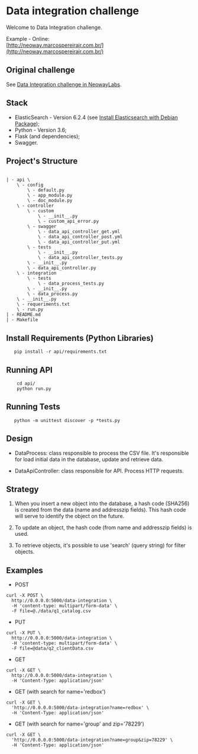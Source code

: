 # Data integration challenge

Welcome to Data Integration challenge.

Example - Online:  
[http://neoway.marcospereirajr.com.br/](http://neoway.marcospereirajr.com.br/)

## Original challenge

See [Data Integration challenge in NeowayLabs](https://github.com/NeowayLabs/data-integration-challenge).

## Stack 

- ElasticSearch - Version 6.2.4 (see [Install Elasticsearch with Debian Package](https://www.elastic.co/guide/en/elasticsearch/reference/current/deb.html));
- Python - Version 3.6;
- Flask (and dependencies);
- Swagger.


## Project's Structure
```

| - api \
    \ - config
        \ - default.py
        \ - app_module.py
        \ - doc_module.py
    \ - controller 
        \ - custom
            \ - __init__.py
            \ - custom_api_error.py
        \ - swagger
            \ - data_api_controller_get.yml
            \ - data_api_controller_post.yml
            \ - data_api_controller_put.yml
        \ - tests
            \ - __init__.py
            \ - data_api_controller_tests.py
        \ - __init__.py
        \ - data_api_controller.py
    \ - integration
        \ - tests
            \ - data_process_tests.py
        \ - __init__.py
        \ - data_process.py
    \ - __init__.py
    \ - requeriments.txt
    \ - run.py
| - README.md
| - Makefile

```

## Install Requirements (Python Libraries)

```
   pip install -r api/requirements.txt
```


## Running API

```
    cd api/
    python run.py
```

## Running Tests


```
   python -m unittest discover -p *tests.py
```

## Design

* DataProcess: class responsible to process the CSV file. It's responsible for load initial data in the database,
update and retrieve data.

* DataApiController: class responsible for API. Process HTTP requests. 

## Strategy

1. When you insert a new object into the database, a hash code (SHA256) is created 
from the data (name and addresszip fields). This hash code will serve to identify the object on the future.

2. To update an object, the hash code (from name and addresszip fields) is used. 

3. To retrieve objects, it's possible to use 'search' (query string) for filter objects.


## Examples

* POST
```
curl -X POST \
  http://0.0.0.0:5000/data-integration \
  -H 'content-type: multipart/form-data' \
  -F file=@./data/q1_catalog.csv
```

* PUT 
```
curl -X PUT \
  http://0.0.0.0:5000/data-integration \
  -H 'content-type: multipart/form-data' \
  -F file=@data/q2_clientData.csv
```

* GET 

```
curl -X GET \
  http://0.0.0.0:5000/data-integration \
  -H 'Content-Type: application/json'
```

* GET (with search for name='redbox') 

```
curl -X GET \
  'http://0.0.0.0:5000/data-integration?name=redbox' \
  -H 'Content-Type: application/json'
```

* GET (with search for name='group' and zip='78229') 

```
curl -X GET \
  'http://0.0.0.0:5000/data-integration?name=group&zip=78229' \
  -H 'Content-Type: application/json'
```
